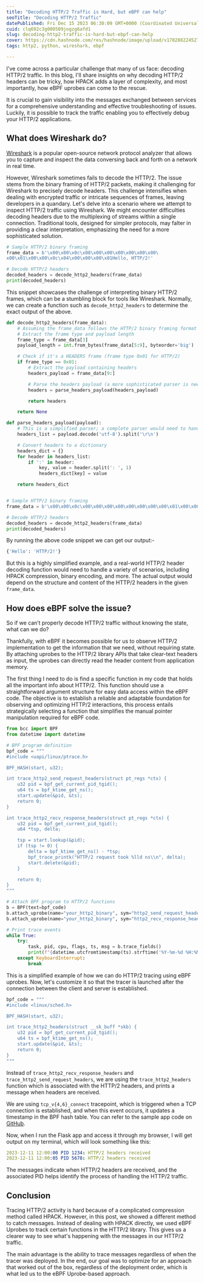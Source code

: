 ```yaml
---
title: "Decoding HTTP/2 Traffic is Hard, but eBPF can help"
seoTitle: "Decoding HTTP/2 Traffic"
datePublished: Fri Dec 15 2023 06:30:09 GMT+0000 (Coordinated Universal Time)
cuid: clq692c3g000509jogzg6afd1
slug: decoding-http2-traffic-is-hard-but-ebpf-can-help
cover: https://cdn.hashnode.com/res/hashnode/image/upload/v1702882245270/110ca084-efdd-4a30-8ea1-7d4c6d29277c.png
tags: http2, python, wireshark, ebpf

---
```


I've come across a particular challenge that many of us face: decoding HTTP/2 traffic. In this blog, I'll share insights on why decoding HTTP/2 headers can be tricky, how HPACK adds a layer of complexity, and most importantly, how eBPF uprobes can come to the rescue.

It is crucial to gain visibility into the messages exchanged between services for a comprehensive understanding and effective troubleshooting of issues. Luckily, it is possible to track the traffic enabling you to effectively debug your HTTP/2 applications.

## **What does Wireshark do?**

[Wireshark](https://www.wireshark.org/) is a popular open-source network protocol analyzer that allows you to capture and inspect the data conversing back and forth on a network in real time.

However, Wireshark sometimes fails to decode the HTTP/2. The issue stems from the binary framing of HTTP/2 packets, making it challenging for Wireshark to precisely decode headers. This challenge intensifies when dealing with encrypted traffic or intricate sequences of frames, leaving developers in a quandary. Let's delve into a scenario where we attempt to inspect HTTP/2 traffic using Wireshark. We might encounter difficulties decoding headers due to the multiplexing of streams within a single connection. Traditional tools, designed for simpler protocols, may falter in providing a clear interpretation, emphasizing the need for a more sophisticated solution.

```python
# Sample HTTP/2 binary framing
frame_data = b'\x00\x00\x0c\x08\x00\x00\x00\x00\x00\x00\
x00\x01\x00\x00\x0c\x04\x00\x00\x00\x01Hello, HTTP/2!'

# Decode HTTP/2 headers
decoded_headers = decode_http2_headers(frame_data)
print(decoded_headers)
```

This snippet showcases the challenge of interpreting binary HTTP/2 frames, which can be a stumbling block for tools like Wireshark. Normally, we can create a function such as `decode_http2_headers` to determine the exact output of the above.

```python
def decode_http2_headers(frame_data):
    # Assuming the frame_data follows the HTTP/2 binary framing format
    # Extract the frame type and payload length
    frame_type = frame_data[3]
    payload_length = int.from_bytes(frame_data[5:9], byteorder='big')

    # Check if it's a HEADERS frame (frame type 0x01 for HTTP/2)
    if frame_type == 0x01:
        # Extract the payload containing headers
        headers_payload = frame_data[9:]

        # Parse the headers payload (a more sophisticated parser is needed in a real-world scenario)
        headers = parse_headers_payload(headers_payload)

        return headers

    return None

def parse_headers_payload(payload):
    # This is a simplified parser; a complete parser would need to handle HPACK compression, etc.
    headers_list = payload.decode('utf-8').split('\r\n')

    # Convert headers to a dictionary
    headers_dict = {}
    for header in headers_list:
        if ':' in header:
            key, value = header.split(': ', 1)
            headers_dict[key] = value

    return headers_dict


# Sample HTTP/2 binary framing
frame_data = b'\x00\x00\x0c\x08\x00\x00\x00\x00\x00\x00\x00\x01\x00\x00\x0c\x04\x00\x00\x00\x01Hello, HTTP/2!'

# Decode HTTP/2 headers
decoded_headers = decode_http2_headers(frame_data)
print(decoded_headers)
```

By running the above code snippet we can get our output:-

```python
{'Hello': 'HTTP/2!'}
```

But this is a highly simplified example, and a real-world HTTP/2 header decoding function would need to handle a variety of scenarios, including HPACK compression, binary encoding, and more. The actual output would depend on the structure and content of the HTTP/2 headers in the given `frame_data`.

## **How does eBPF solve the issue?**

So if we can’t properly decode HTTP/2 traffic without knowing the state, what can we do?

Thankfully, with eBPF it becomes possible for us to observe HTTP/2 implementation to get the information that we need, without requiring state. By attaching uprobes to the HTTP/2 library APIs that take clear-text headers as input, the uprobes can directly read the header content from application memory.

The first thing I need to do is find a specific function in my code that holds all the important info about HTTP/2. This function should use a straightforward argument structure for easy data access within the eBPF code. The objective is to establish a reliable and adaptable foundation for observing and optimizing HTTP/2 interactions, this process entails strategically selecting a function that simplifies the manual pointer manipulation required for eBPF code.

```python
from bcc import BPF
from datetime import datetime

# BPF program definition
bpf_code = """
#include <uapi/linux/ptrace.h>

BPF_HASH(start, u32);

int trace_http2_send_request_headers(struct pt_regs *ctx) {
    u32 pid = bpf_get_current_pid_tgid();
    u64 ts = bpf_ktime_get_ns();
    start.update(&pid, &ts);
    return 0;
}

int trace_http2_recv_response_headers(struct pt_regs *ctx) {
    u32 pid = bpf_get_current_pid_tgid();
    u64 *tsp, delta;

    tsp = start.lookup(&pid);
    if (tsp != 0) {
        delta = bpf_ktime_get_ns() - *tsp;
        bpf_trace_printk("HTTP/2 request took %lld ns\\n", delta);
        start.delete(&pid);
    }

    return 0;
}
"""

# Attach BPF program to HTTP/2 functions
b = BPF(text=bpf_code)
b.attach_uprobe(name="your_http2_binary", sym="http2_send_request_headers", fn_name="trace_http2_send_request_headers")
b.attach_uprobe(name="your_http2_binary", sym="http2_recv_response_headers", fn_name="trace_http2_recv_response_headers")

# Print trace events
while True:
    try:
        task, pid, cpu, flags, ts, msg = b.trace_fields()
        print(f"{datetime.utcfromtimestamp(ts).strftime('%Y-%m-%d %H:%M:%S')} PID {pid}: {msg}")
    except KeyboardInterrupt:
        break
```

This is a simplified example of how we can do HTTP/2 tracing using eBPF uprobes. Now, let's customize it so that the tracer is launched after the connection between the client and server is established.

```python
bpf_code = """
#include <linux/sched.h>

BPF_HASH(start, u32);

int trace_http2_headers(struct __sk_buff *skb) {
    u32 pid = bpf_get_current_pid_tgid();
    u64 ts = bpf_ktime_get_ns();
    start.update(&pid, &ts);
    return 0;
}
"""
```

Instead of `trace_http2_recv_response_headers` and `trace_http2_send_request_headers`, we are using the `trace_http2_headers` function which is associated with the HTTP/2 headers, and prints a message when headers are received.

We are using `tcp_v{4,6}_connect` tracepoint, which is triggered when a TCP connection is established, and when this event occurs, it updates a timestamp in the BPF hash table. You can refer to the sample app code on [GitHub](https://github.com/Sonichigo/http_server/tree/main/server).

Now, when I run the Flask app and access it through my browser, I will get output on my terminal, which will look something like this:

```yaml
2023-12-11 12:00:00 PID 1234: HTTP/2 headers received
2023-12-11 12:00:05 PID 5678: HTTP/2 headers received
```

The messages indicate when HTTP/2 headers are received, and the associated PID helps identify the process of handling the HTTP/2 traffic.

## **Conclusion**

Tracing HTTP/2 activity is hard because of a complicated compression method called HPACK. However, in this post, we showed a different method to catch messages. Instead of dealing with HPACK directly, we used eBPF Uprobes to track certain functions in the HTTP/2 library. This gives us a clearer way to see what's happening with the messages in our HTTP/2 traffic.

The main advantage is the ability to trace messages regardless of when the tracer was deployed. In the end, our goal was to optimize for an approach that worked out of the box, regardless of the deployment order, which is what led us to the eBPF Uprobe-based approach.